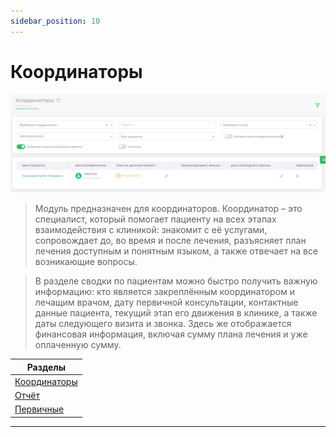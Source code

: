 ```yaml
---
sidebar_position: 10
---
```


# Координаторы

![Модуль "Координаторы.Координаторы"](assets/coords/1.png)

> Модуль предназначен для координаторов. Координатор – это специалист, который помогает пациенту на всех этапах взаимодействия с клиникой: знакомит с её услугами, сопровождает до, во время и после лечения, разъясняет план лечения доступным и понятным языком, а также отвечает на все возникающие вопросы.

> В разделе сводки по пациентам можно быстро получить важную информацию: кто является закреплённым координатором и лечащим врачом, дату первичной консультации, контактные данные пациента, текущий этап его движения в клинике, а также даты следующего визита и звонка. Здесь же отображается финансовая информация, включая сумму плана лечения и уже оплаченную сумму.


|Разделы            |
|-------------------|
|[Координаторы](coordinators_modul)|
|[Отчёт](reports)|
|[Первичные](primary)|


<hr/>